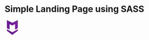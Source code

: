 # Simple Landing Page using SASS

![alt text](https://github.com/adam-p/markdown-here/raw/master/src/common/images/icon48.png "Logo Title Text 1")

